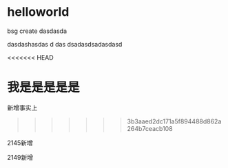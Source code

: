 # helloworld
bsg create
dasdasda

dasdashasdas
d
das
dsadasdsadasdasd

<<<<<<< HEAD
 
 
 
 我是是是是是
=======


新增事实上
>>>>>>> 3b3aaed2dc171a5f894488d862a264b7ceacb108


2145新增

2149新增
